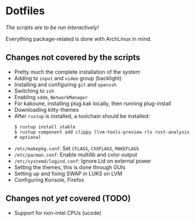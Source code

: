# Dotfiles

*The scripts are to be run interactively!*

Everything package-related is done with ArchLinux in mind.

## Changes not covered by the scripts

* Pretty much the complete installation of the system
* Adding to `input` and `video` group (backlight)
* Installing and configuring `git` and `openssh`
* Switching to `zsh`
* Enabling `sddm`, `NetworkManager`
* For kakoune, installing plug.kak locally, then running plug-install
* Downloading kitty-themes
* After `rustup` is installed, a toolchain should be installed:
  ```
  $ rustup install stable
  $ rustup component add clippy llvm-tools-preview rls rust-analysis # optional
  ```
* `/etc/makepkg.conf`: Set `CFLAGS`, `CXXFLAGS`, `MAKEFLAGS`
* `/etc/pacman.conf`: Enable multilib and color output
* `/etc/systemd/logind.conf`: Ignore Lid on external power
* Setting the themes, this is done through GUIs
* Setting up and fixing SWAP in LUKS on LVM
* Configuring Konsole, Firefox

## Changes not *yet* covered (TODO)

* Support for non-intel CPUs (ucode)

